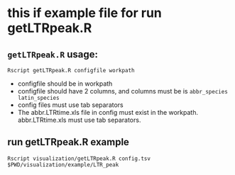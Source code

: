 # this if example file for run getLTRpeak.R
## `getLTRpeak.R` usage:
`Rscript getLTRpeak.R configfile workpath`
- configfile should be in workpath
- configfile should have 2 columns, and columns must be is `abbr_species	latin_species`
- config files must use tab separators
- The abbr.LTRtime.xls file in config must exist in the workpath. abbr.LTRtime.xls must use tab separators.

## run getLTRpeak.R example
```
Rscript visualization/getLTRpeak.R config.tsv $PWD/visualization/example/LTR_peak
```